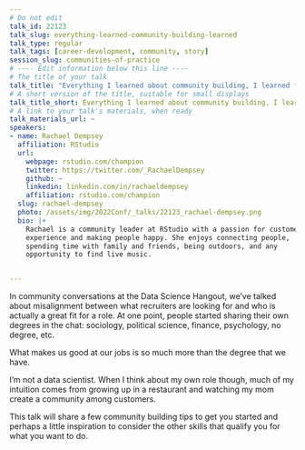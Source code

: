 ```yaml
---
# Do not edit
talk_id: 22123
talk_slug: everything-learned-community-building-learned
talk_type: regular
talk_tags: [career-development, community, story]
session_slug: communities-of-practice
# ---- Edit information below this line ----
# The title of your talk
talk_title: "Everything I learned about community building, I learned from growing up in a restaurant"
# A short version of the title, suitable for small displays
talk_title_short: Everything I learned about community building, I learned from growing up in a restaurant
# A link to your talk's materials, when ready
talk_materials_url: ~
speakers:
- name: Rachael Dempsey
  affiliation: RStudio
  url:
    webpage: rstudio.com/champion
    twitter: https://twitter.com/_RachaelDempsey
    github: ~
    linkedin: linkedin.com/in/rachaeldempsey
    affiliation: rstudio.com/champion
  slug: rachael-dempsey
  photo: /assets/img/2022Conf/_talks/22123_rachael-dempsey.png
  bio: |+
    Rachael is a community leader at RStudio with a passion for customer
    experience and making people happy. She enjoys connecting people,
    spending time with family and friends, being outdoors, and any
    opportunity to find live music.


---
```


<!-- ABSTRACT ----
Please write abstract below. You may use simple markdown (links, code style, bold, italics)
-->

In community conversations at the Data Science Hangout, we’ve talked about
misalignment between what recruiters are looking for and who is actually a great
fit for a role. At one point, people started sharing their own degrees in the
chat: sociology, political science, finance, psychology, no degree, etc.

What makes us good at our jobs is so much more than the degree that we have.

I’m not a data scientist. When I think about my own role though, much of my
intuition comes from growing up in a restaurant and watching my mom create a
community among customers.

This talk will share a few community building tips to get you started and
perhaps a little inspiration to consider the other skills that qualify you for
what you want to do.
